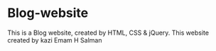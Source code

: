 # Blog-website
This is a Blog website, created by HTML, CSS &amp; jQuery.
This website created by kazi Emam H Salman

